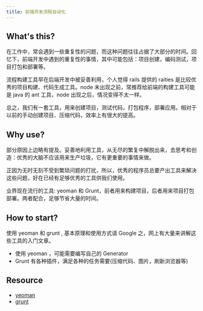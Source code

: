 ```yaml
---
title: 前端开发流程自动化
---
```


## What's this?

在工作中，常会遇到一些重复性的问题，而这种问题往往占据了大部分的时间。回忆下，前端开发中遇到的重复性的事情，其中可能包括：项目创建，编码测试，项目打包和部署等。

流程构建工具早在后端开发中被妥善利用，个人觉得 rails 提供的 raities 是比较优秀的项目构建、代码生成工具。node 未出现之前，常推荐给前端的构建工具可能是 java 的 ant 工具，node 出现之后，情况变得不太一样。

总之，我们有一套工具，用来创建项目，测试代码，打包程序，部署应用。相对于以前的手动创建项目、压缩代码，效率上有很大的提高。

## Why use?

部分原因上边略有提及。妥善地利用工具，从无尽的繁复中解脱出来，去思考和创造：优秀的大脑不应该用来生产垃圾，它有更重要的事情来做。

正因为无时无刻不受到繁琐问题的打扰，所以，优秀的程序员总要产出工具来解决这些问题，好在已经有足够优秀的工具供我们使用。

业界现在流行的工具: yeoman 和 Grunt，前者用来构建项目，后者用来项目打包部署。两者配合，足够节省大量的时间。

## How to start?

使用 yeoman 和 grunt , 基本原理和使用方式请 Google 之，网上有大量来讲解这些工具的入门文章。

* 使用 yeoman ，可能需要编写自己的 Generator
* Grunt 有各种插件，满足各种的任务需要(压缩代码、图片，刷新浏览器等)


## Resource

* [yeoman](http://yeoman.io/)
* [grunt](http://gruntjs.com/)